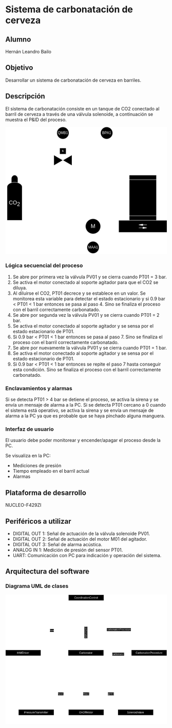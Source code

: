 # Sistema de carbonatación de cerveza

## Alumno
Hernán Leandro Bailo

## Objetivo
Desarrollar un sistema de carbonatación de cerveza en barriles.

## Descripción
El sistema de carbonatación consiste en un tanque de CO2 conectado al barril de cerveza a través de una válvula solenoide, a continuación se muestra el P&ID del proceso.

![P&ID](doc/P&ID.png)

### Lógica secuencial del proceso
1. Se abre por primera vez la válvula PV01 y se cierra cuando PT01 = 3 bar.
2. Se activa el motor conectado al soporte agitador para que el CO2 se diluya.
3. Al diluirse el CO2, PT01 decrece y se establece en un valor. Se monitorea esta variable para detectar el estado estacionario y si 0.9 bar < PT01 < 1 bar entonces se pasa al paso 4. Sino se finaliza el proceso con el barril correctamente carbonatado.
4. Se abre por segunda vez la válvula PV01 y se cierra cuando PT01 = 2 bar.
5. Se activa el motor conectado al soporte agitador y se sensa por el estado estacionario de PT01.
6. Si 0.9 bar < PT01 < 1 bar entonces se pasa al paso 7. Sino se finaliza el proceso con el barril correctamente carbonatado.
7. Se abre por nuevamente la válvula PV01 y se cierra cuando PT01 = 1 bar.
8. Se activa el motor conectado al soporte agitador y se sensa por el estado estacionario de PT01.
9. Si 0.9 bar < PT01 < 1 bar entonces se repite el paso 7 hasta conseguir esta condición. Sino se finaliza el proceso con el barril correctamente carbonatado.

### Enclavamientos y alarmas
Si se detecta PT01 > 4 bar se detiene el proceso, se activa la sirena y se envía un mensaje de alarma a la PC.
Si se detecta PT01 cercano a 0 cuando el sistema está operativo, se activa la sirena y se envía un mensaje de alarma a la PC ya que es probable que se haya pinchado alguna manguera.

### Interfaz de usuario
El usuario debe poder monitorear y encender/apagar el proceso desde la PC.

Se visualiza en la PC:
* Mediciones de presión
* Tiempo empleado en el barril actual
* Alarmas

## Plataforma de desarrollo
NUCLEO-F429ZI

## Periféricos a utilizar
* DIGITAL OUT 1: Señal de actuación de la válvula solenoide PV01.
* DIGITAL OUT 2: Señal de actuación del motor M01 del agitador.
* DIGITAL OUT 3: Señal de alarma acústica.
* ANALOG IN 1: Medición de presión del sensor PT01.
* UART: Comunicación con PC para indicación y operación del sistema.

## Arquitectura del software

### Diagrama UML de clases

![UML](https://github.com/hbailo/Beer-Carbonation-System/blob/d4f6edefa25c21ac62fb0daf106ac1f02ebeeb73/docs/UML%20Class%20Diagram%20-%20overview.png)
